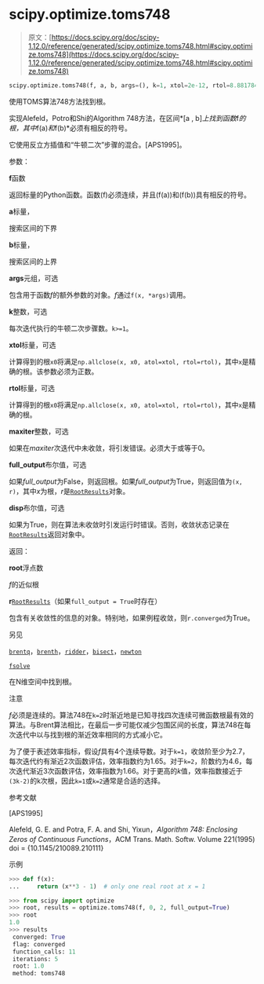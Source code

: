 # scipy.optimize.toms748

> 原文：[https://docs.scipy.org/doc/scipy-1.12.0/reference/generated/scipy.optimize.toms748.html#scipy.optimize.toms748](https://docs.scipy.org/doc/scipy-1.12.0/reference/generated/scipy.optimize.toms748.html#scipy.optimize.toms748)

```py
scipy.optimize.toms748(f, a, b, args=(), k=1, xtol=2e-12, rtol=8.881784197001252e-16, maxiter=100, full_output=False, disp=True)
```

使用TOMS算法748方法找到根。

实现Alefeld，Potro和Shi的Algorithm 748方法，在区间*[a , b]*上找到函数*f*的根，其中*f(a)*和*f(b)*必须有相反的符号。

它使用反立方插值和“牛顿二次”步骤的混合。[APS1995]。

参数：

**f**函数

返回标量的Python函数。函数\(f\)必须连续，并且\(f(a)\)和\(f(b)\)具有相反的符号。

**a**标量，

搜索区间的下界

**b**标量，

搜索区间的上界

**args**元组，可选

包含用于函数*f*的额外参数的对象。*f*通过`f(x, *args)`调用。

**k**整数，可选

每次迭代执行的牛顿二次步骤数。`k>=1`。

**xtol**标量，可选

计算得到的根`x0`将满足`np.allclose(x, x0, atol=xtol, rtol=rtol)`，其中`x`是精确的根。该参数必须为正数。

**rtol**标量，可选

计算得到的根`x0`将满足`np.allclose(x, x0, atol=xtol, rtol=rtol)`，其中`x`是精确的根。

**maxiter**整数，可选

如果在*maxiter*次迭代中未收敛，将引发错误。必须大于或等于0。

**full_output**布尔值，可选

如果*full_output*为False，则返回根。如果*full_output*为True，则返回值为`(x, r)`，其中*x*为根，*r*是[`RootResults`](https://docs.scipy.org/doc/scipy-1.12.0/reference/generated/scipy.optimize.RootResults.html#scipy.optimize.RootResults)对象。

**disp**布尔值，可选

如果为True，则在算法未收敛时引发运行时错误。否则，收敛状态记录在[`RootResults`](https://docs.scipy.org/doc/scipy-1.12.0/reference/generated/scipy.optimize.RootResults.html#scipy.optimize.RootResults)返回对象中。

返回：

**root**浮点数

*f*的近似根

**r**[`RootResults`](https://docs.scipy.org/doc/scipy-1.12.0/reference/generated/scipy.optimize.RootResults.html#scipy.optimize.RootResults)（如果`full_output = True`时存在）

包含有关收敛性的信息的对象。特别地，如果例程收敛，则`r.converged`为True。

另见

[`brentq`](https://docs.scipy.org/doc/scipy-1.12.0/reference/generated/scipy.optimize.brentq.html#scipy.optimize.brentq)，[`brenth`](https://docs.scipy.org/doc/scipy-1.12.0/reference/generated/scipy.optimize.brenth.html#scipy.optimize.brenth)，[`ridder`](https://docs.scipy.org/doc/scipy-1.12.0/reference/generated/scipy.optimize.ridder.html#scipy.optimize.ridder)，[`bisect`](https://docs.scipy.org/doc/scipy-1.12.0/reference/generated/scipy.optimize.bisect.html#scipy.optimize.bisect)，[`newton`](https://docs.scipy.org/doc/scipy-1.12.0/reference/generated/scipy.optimize.newton.html#scipy.optimize.newton)

[`fsolve`](https://docs.scipy.org/doc/scipy-1.12.0/reference/generated/scipy.optimize.fsolve.html#scipy.optimize.fsolve)

在N维空间中找到根。

注意

*f*必须是连续的。算法748在`k=2`时渐近地是已知寻找四次连续可微函数根最有效的算法。与Brent算法相比，在最后一步可能仅减少包围区间的长度，算法748在每次迭代中以与找到根的渐近效率相同的方式减小它。

为了便于表述效率指标，假设*f*具有4个连续导数。对于`k=1`，收敛阶至少为2.7，每次迭代约有渐近2次函数评估，效率指数约为1.65。对于`k=2`，阶数约为4.6，每次迭代渐近3次函数评估，效率指数为1.66。对于更高的*k*值，效率指数接近于`(3k-2)`的k次根，因此`k=1`或`k=2`通常是合适的选择。

参考文献

[APS1995]

Alefeld, G. E. and Potra, F. A. and Shi, Yixun，*Algorithm 748: Enclosing Zeros of Continuous Functions*，ACM Trans. Math. Softw. Volume 221(1995) doi = {10.1145/210089.210111}

示例

```py
>>> def f(x):
...     return (x**3 - 1)  # only one real root at x = 1 
```

```py
>>> from scipy import optimize
>>> root, results = optimize.toms748(f, 0, 2, full_output=True)
>>> root
1.0
>>> results
 converged: True
 flag: converged
 function_calls: 11
 iterations: 5
 root: 1.0
 method: toms748 
```
